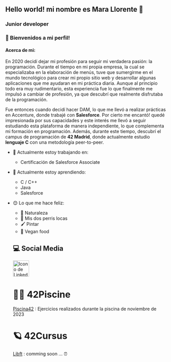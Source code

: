 ## Hello world! mi nombre es Mara Llorente 👋

### Junior developer 

### 🦉 Bienvenidos a mi perfil!

#### Acerca de mi:

En 2020 decidí dejar mi profesión para seguir mi verdadera pasión: la programación. Durante el tiempo en mi propia empresa, la cual se especializaba en la elaboración de menús, tuve que sumergirme en el mundo tecnológico para crear mi propio sitio web y desarrollar algunas aplicaciones que me ayudaran en mi práctica diaria. Aunque al principio todo era muy rudimentario, esta experiencia fue lo que finalmente me impulsó a cambiar de profesión, ya que descubrí que realmente disfrutaba de la programación.

Fue entonces cuando decidí hacer DAM, lo que me llevó a realizar prácticas en Accenture, donde trabajé con **Salesforce**. Por cierto me encantó! quedé impresionada por sus capacidades y este interés me llevó a seguir estudiando esta plataforma de manera independiente, lo que complementa mi formación en programación. Además, durante este tiempo, descubrí el campus de programación de **42 Madrid**, donde actualmente estudio **lenguaje C** con una metodología peer-to-peer.

- 🔭 Actualmente estoy trabajando en:
  * Certificación de Salesforce Associate
    
- 🌱 Actualmente estoy aprendiendo:
  * C / C++
  * Java
  * Salesforce
    
- 😊 Lo que me hace feliz: 
  * 🌳 Naturaleza
  * 🐶 Mis dos perris locas
  * 🖌️ Pintar
  * 🥗 Vegan food
    
  ## 💻 Social Media
  <a href="https://www.linkedin.com/in/marallorente/">
  <img src="https://upload.wikimedia.org/wikipedia/commons/c/ca/LinkedIn_logo_initials.png" alt="Icono de LinkedIn" width="50" height="50">
  </a>

  # 🏊‍♀️ 42Piscine
  [Piscina42](https://github.com/marallorente/piscina42) : Ejercicios realizados durante la piscina de noviembre de 2023
  
  # 🪐 42Cursus
  [Libft](https://github.com/marallorente/libft) : comming soon ... ⏰ 
